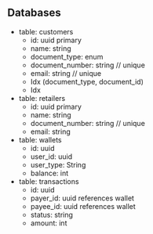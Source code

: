 ## Databases

* table: customers
    * id: uuid primary
    * name: string
    * document_type: enum
    * document_number: string // unique
    * email: string // unique
    * Idx (document_type, document_id)
    * Idx
* table: retailers
    * id: uuid primary
    * name: string
    * document_number: string // unique
    * email: string
* table: wallets
    * id: uuid
    * user_id: uuid
    * user_type: String
    * balance: int
* table: transactions
    * id: uuid
    * payer_id: uuid references wallet
    * payee_id: uuid references wallet
    * status: string
    * amount: int
